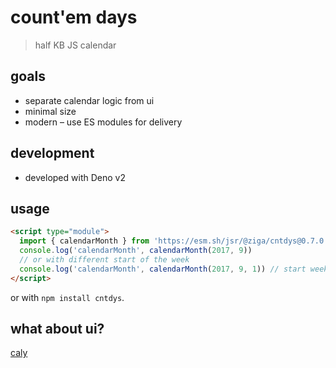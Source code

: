 # count'em days

> half KB JS calendar

## goals

- separate calendar logic from ui
- minimal size
- modern – use ES modules for delivery

## development

- developed with Deno v2

## usage

```html
<script type="module">
  import { calendarMonth } from 'https://esm.sh/jsr/@ziga/cntdys@0.7.0'
  console.log('calendarMonth', calendarMonth(2017, 9))
  // or with different start of the week
  console.log('calendarMonth', calendarMonth(2017, 9, 1)) // start week on Monday (0 = Sunday)
</script>
```

or with `npm install cntdys`.

## what about ui?

[caly](https://github.com/zigomir/caly)
